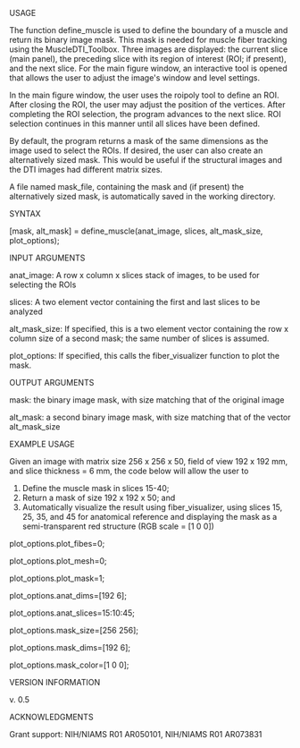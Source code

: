 USAGE

The function define_muscle is used to define the boundary of a muscle and return its binary image mask. This mask is needed for muscle fiber tracking using the MuscleDTI_Toolbox. Three images are displayed: the current slice (main panel), the preceding slice with its region of interest (ROI; if present), and the next slice. For the main figure window, an interactive tool is opened that allows the user to adjust the image's window and level settings. 

In the main figure window, the user uses the roipoly tool to define an ROI. After closing the ROI, the user may adjust the position of the vertices. After completing the ROI selection, the program advances to the next slice. ROI selection continues in this manner until all slices have been defined.

By default, the program returns a mask of the same dimensions as the image used to select the ROIs.  If desired, the user can also create an alternatively sized mask.  This would be useful if the structural images and the DTI images had different matrix sizes.  
   
A file named mask_file, containing the mask and (if present) the alternatively sized mask, is automatically saved in the working directory.

SYNTAX

[mask, alt_mask] = define_muscle(anat_image, slices, alt_mask_size, plot_options);

INPUT ARGUMENTS

anat_image: A row x column x slices stack of images, to be used for selecting the ROIs

slices: A two element vector containing the first and last slices to be analyzed

alt_mask_size: If specified, this is a two element vector containing the row x column size of a second mask; the same number of slices is assumed.

plot_options: If specified, this calls the fiber_visualizer function to plot the mask.

OUTPUT ARGUMENTS

mask: the binary image mask, with size matching that of the original image

alt_mask: a second binary image mask, with size matching that of the vector alt_mask_size

EXAMPLE USAGE

Given an image with matrix size 256 x 256 x 50, field of view 192 x 192 mm, and slice thickness = 6 mm, the code below will allow the user to 
  1) Define the muscle mask in slices 15-40;
  2) Return a mask of size 192 x 192 x 50; and
  3) Automatically visualize the result using fiber_visualizer, using slices 15, 25, 35, and 45 for anatomical reference and displaying the mask as a semi-transparent red structure (RGB scale = [1 0 0])

plot_options.plot_fibes=0;

plot_options.plot_mesh=0;

plot_options.plot_mask=1;

plot_options.anat_dims=[192 6];

plot_options.anat_slices=15:10:45;

plot_options.mask_size=[256 256];

plot_options.mask_dims=[192 6];

plot_options.mask_color=[1 0 0];

VERSION INFORMATION

v. 0.5

ACKNOWLEDGMENTS

Grant support: NIH/NIAMS R01 AR050101, NIH/NIAMS R01 AR073831
